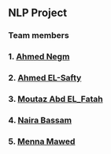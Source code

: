 ## NLP Project
### Team members
### 1. [Ahmed Negm](https://github.com/a7mdngm98)
### 2. [Ahmed EL-Safty](https://github.com/ahmed0elsafty)
### 3. [Moutaz Abd EL_Fatah](https://github.com/Moutaz-Mohamed)
### 4. [Naira Bassam](https://github.com/nairaAbdallah)
### 5. [Menna Mawed](https://github.com/mennamawed)

